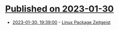 # [Published on 2023-01-30](index.md)

* [2023-01-30, 19:39:00](https://soylentnews.org/article.pl?sid=23/01/29/1655206&from=rss) - [Linux Package Zeitgeist](https://soylentnews.org/article.pl?sid=23/01/29/1655206&from=rss)
